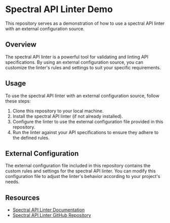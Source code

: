 # Spectral API Linter Demo

This repository serves as a demonstration of how to use a spectral API linter with an external configuration source.

## Overview

The spectral API linter is a powerful tool for validating and linting API specifications. By using an external configuration source, you can customize the linter's rules and settings to suit your specific requirements.

## Usage

To use the spectral API linter with an external configuration source, follow these steps:

1. Clone this repository to your local machine.
2. Install the spectral API linter (if not already installed).
3. Configure the linter to use the external configuration file provided in this repository.
4. Run the linter against your API specifications to ensure they adhere to the defined rules.

## External Configuration

The external configuration file included in this repository contains the custom rules and settings for the spectral API linter. You can modify this configuration file to adjust the linter's behavior according to your project's needs.

## Resources

- [Spectral API Linter Documentation](https://stoplight.io/p/docs/gh/stoplightio/spectral)
- [Spectral API Linter GitHub Repository](https://github.com/stoplightio/spectral)
